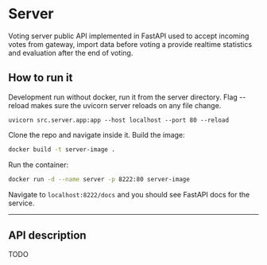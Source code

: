 # Server

Voting server public API implemented in FastAPI used to accept incoming votes from gateway, import data before voting a provide realtime statistics and evaluation after the end of voting.


## How to run it
Development run without docker, run it from the server directory. Flag --reload makes sure the uvicorn server reloads on any file change.

```
uvicorn src.server.app:app --host localhost --port 80 --reload
```

Clone the repo and navigate inside it. Build the image:

```bash
docker build -t server-image .
```

Run the container:

```bash
docker run -d --name server -p 8222:80 server-image
```

Navigate to ```localhost:8222/docs``` and you should see FastAPI docs for the service.

---

## API description

TODO